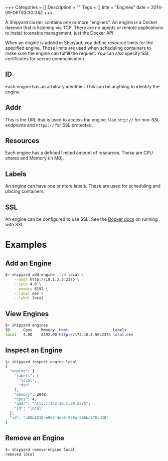 +++
Categories = []
Description = ""
Tags = []
title = "Engines"
date = 2014-09-06T03:30:04Z
+++

A Shipyard cluster contains one or more "engines".  An engine is a Docker daemon that is listening via TCP.  There are no agents or remote applications to install to enable management; just the Docker API.

When an engine is added in Shipyard, you define resource limits for the specified engine.  Those limits are used when scheduling containers to make sure the engine can fulfill the request.  You can also specify SSL certificates for secure communication.

## ID
Each engine has an arbitrary identifier.  This can be anything to identify the engine.

## Addr
This is the URL that is used to access the engine.  Use `http://` for non-SSL endpoints and `https://` for SSL protected.

## Resources
Each engine has a defined limited amount of resources.  These are CPU shares and Memory (in MB).

## Labels
An engine can have one or more labels.  These are used for scheduling and placing containers.

## SSL
An engine can be configured to use SSL.  See the [Docker docs](https://docs.docker.com/articles/https/) on running with SSL.

# Examples

## Add an Engine
```bash
$> shipyard add-engine --id local \
    --addr http://10.1.2.3:2375 \
    --cpus 4.0 \
    --memory 8192 \
    --label dev \
    --label local
```

## View Engines
```bash
$> shipyard engines
ID      Cpus    Memory  Host                    Labels
local   4.00    8192.00 http://172.16.1.50:2375 local,dev
```

## Inspect an Engine
```bash
$> shipyard inspect-engine local
{
  "engine": {
    "labels": [
      "local",
      "dev"
    ],
    "memory": 2048,
    "cpus": 4,
    "addr": "http://172.16.1.50:2375",
    "id": "local"
  },
  "id": "a08b8518-e963-4eb5-959a-566bd270cd28"
}
```

## Remove an Engine
```bash
$> shipyard remove-engine local
removed local
```
